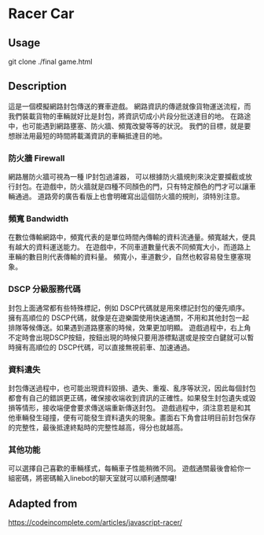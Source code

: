 # Racer Car

## Usage
git clone 
./final game.html
## Description
這是一個模擬網路封包傳送的賽車遊戲。
網路資訊的傳遞就像貨物運送流程，而我們裝載貨物的車輛就好比是封包，將資訊切成小片段分批送達目的地。
在路途中，也可能遇到網路壅塞、防火牆、頻寬改變等等的狀況。
我們的目標，就是要想辦法用最短的時間將載滿資訊的車輛抵達目的地。
### 防火牆 Firewall
網路層防火牆可視為一種 IP封包過濾器，
可以根據防火牆規則來決定要攔截或放行封包。在遊戲中，防火牆就是四種不同顏色的門，只有特定顏色的門才可以讓車輛通過。
道路旁的廣告看版上也會明確寫出這個防火牆的規則，須特別注意。
### 頻寬 Bandwidth
在數位傳輸網路中，頻寬代表的是單位時間內傳輸的資料流通量。頻寬越大，便具有越大的資料運送能力。
在遊戲中，不同車道數量代表不同頻寬大小，而道路上車輛的數目則代表傳輸的資料量。
頻寬小，車道數少，自然也較容易發生壅塞現象。
### DSCP 分級服務代碼
封包上面通常都有些特殊標記，例如 DSCP代碼就是用來標記封包的優先順序。
擁有高順位的 DSCP代碼，就像是在遊樂園使用快速通關，不用和其他封包一起排隊等候傳送。如果遇到道路壅塞的時候，效果更加明顯。
遊戲過程中，右上角不定時會出現DSCP按鈕，按鈕出現的時候只要用游標點選或是按空白鍵就可以暫時擁有高順位的 DSCP代碼，可以直接無視前車、加速通過。
### 資料遺失
封包傳送過程中，也可能出現資料毀損、遺失、重複、亂序等狀況，因此每個封包都會有自己的錯誤更正碼，確保接收端收到資訊的正確性。如果發生封包遺失或毀損等情形，接收端便會要求傳送端重新傳送封包。
遊戲過程中，須注意若是和其他車輛發生碰撞，便有可能發生資料遺失的現象。畫面右下角會註明目前封包保存的完整性，最後抵達終點時的完整性越高，得分也就越高。
### 其他功能
可以選擇自己喜歡的車輛樣式，每輛車子性能稍微不同。
遊戲通關最後會給你一組密碼，將密碼輸入linebot的聊天室就可以順利通關囉!

## Adapted from
https://codeincomplete.com/articles/javascript-racer/
